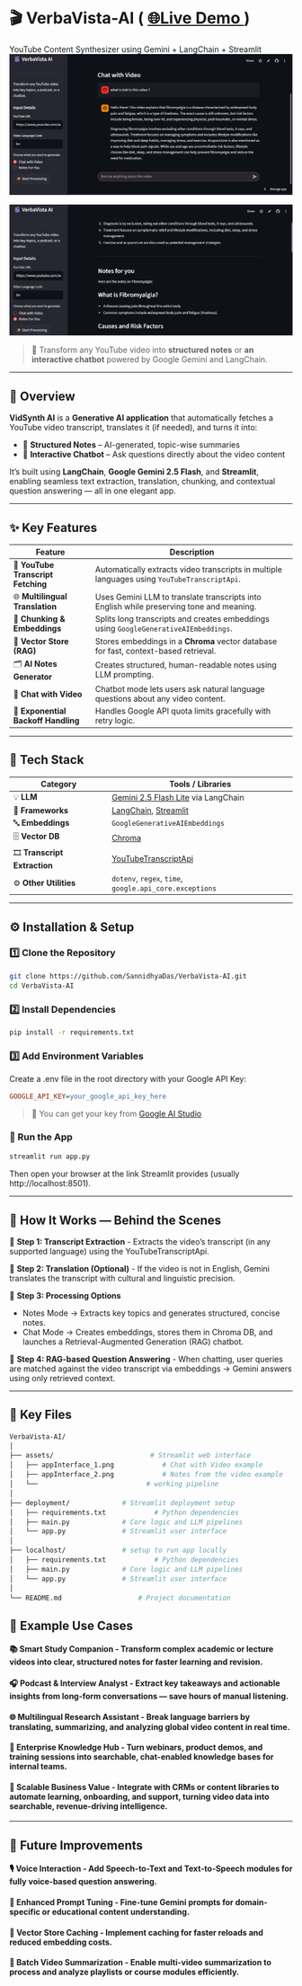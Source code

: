 # 🎬 VerbaVista-AI ( [ 🌐Live Demo ](https://sannidhya-das-verbavista-ai.streamlit.app/) )
 YouTube Content Synthesizer using Gemini + LangChain + Streamlit
![VideoChat eg](https://github.com/SannidhyaDas/VerbaVista-AI/blob/main/assets/appInterface_1.png)

![VideoNotes eg](https://github.com/SannidhyaDas/VerbaVista-AI/blob/main/assets/appInterface_2.png)
> 🚀 Transform any YouTube video into **structured notes** or **an interactive chatbot** powered by Google Gemini and LangChain.

---

## 📖 Overview

**VidSynth AI** is a **Generative AI application** that automatically fetches a YouTube video transcript, translates it (if needed), and turns it into:

- 🧠 **Structured Notes** – AI-generated, topic-wise summaries  
- 💬 **Interactive Chatbot** – Ask questions directly about the video content  

It’s built using **LangChain**, **Google Gemini 2.5 Flash**, and **Streamlit**, enabling seamless text extraction, translation, chunking, and contextual question answering — all in one elegant app.

---

## ✨ Key Features

| Feature | Description |
|----------|-------------|
| 🎥 **YouTube Transcript Fetching** | Automatically extracts video transcripts in multiple languages using `YouTubeTranscriptApi`. |
| 🌐 **Multilingual Translation** | Uses Gemini LLM to translate transcripts into English while preserving tone and meaning. |
| 🧩 **Chunking & Embeddings** | Splits long transcripts and creates embeddings using `GoogleGenerativeAIEmbeddings`. |
| 💾 **Vector Store (RAG)** | Stores embeddings in a **Chroma** vector database for fast, context-based retrieval. |
| 🗂️ **AI Notes Generator** | Creates structured, human-readable notes using LLM prompting. |
| 💬 **Chat with Video** | Chatbot mode lets users ask natural language questions about any video content. |
| 🧠 **Exponential Backoff Handling** | Handles Google API quota limits gracefully with retry logic. |

---

## 🧱 Tech Stack

| Category | Tools / Libraries |
|-----------|-------------------|
| 💡 **LLM** | [Gemini 2.5 Flash Lite](https://ai.google.dev/) via LangChain |
| 🧩 **Frameworks** | [LangChain](https://www.langchain.com/), [Streamlit](https://streamlit.io/) |
| 🔤 **Embeddings** | `GoogleGenerativeAIEmbeddings` |
| 🗄️ **Vector DB** | [Chroma](https://docs.trychroma.com/) |
| 🎞️ **Transcript Extraction** | [YouTubeTranscriptApi](https://pypi.org/project/youtube-transcript-api/) |
| ⚙️ **Other Utilities** | `dotenv`, `regex`, `time`, `google.api_core.exceptions` |

---

## ⚙️ Installation & Setup

### 1️⃣ Clone the Repository

```bash
git clone https://github.com/SannidhyaDas/VerbaVista-AI.git
cd VerbaVista-AI
```
### 2️⃣ Install Dependencies

```bash
pip install -r requirements.txt
```
### 3️⃣ Add Environment Variables

Create a .env file in the root directory with your Google API Key:
```ini
GOOGLE_API_KEY=your_google_api_key_here
```
> 🔑 You can get your key from [Google AI Studio](https://aistudio.google.com/)

### 🚀 Run the App
```bash
streamlit run app.py
```
Then open your browser at the link Streamlit provides (usually http://localhost:8501).

---

## 🧩 How It Works — Behind the Scenes



🔹 **Step 1: Transcript Extraction** - Extracts the video’s transcript (in any supported language) using the YouTubeTranscriptApi.

🔹 **Step 2: Translation (Optional)** - If the video is not in English, Gemini translates the transcript with cultural and linguistic precision.

🔹 **Step 3: Processing Options**
- Notes Mode → Extracts key topics and generates structured, concise notes.
- Chat Mode → Creates embeddings, stores them in Chroma DB, and launches a Retrieval-Augmented Generation (RAG) chatbot.

🔹 **Step 4: RAG-based Question Answering** - When chatting, user queries are matched against the video transcript via embeddings → Gemini answers using only retrieved context.

---

## 🧰 Key Files

```bash
VerbaVista-AI/
│
├── assets/                        # Streamlit web interface
│   ├── appInterface_1.png            # Chat with Video example 
│   ├── appInterface_2.png            # Notes from the video example 
│   └──                           # working pipeline
│
├── deployment/             # Streamlit deployment setup
│   ├── requirements.txt            # Python dependencies
│   ├── main.py             # Core logic and LLM pipelines  
│   └── app.py              # Streamlit user interface
│
├── localhost/              # setup to run app locally
│   ├── requirements.txt            # Python dependencies
│   ├── main.py             # Core logic and LLM pipelines
│   └── app.py              # Streamlit user interface
│
└── README.md                   # Project documentation

```

## 🧠 Example Use Cases  

#### 📚 **Smart Study Companion** - Transform complex **academic or lecture videos** into clear, structured notes for faster learning and revision.  

#### 🎧 **Podcast & Interview Analyst** - Extract **key takeaways and actionable insights** from long-form conversations — save hours of manual listening.  

#### 🌐 **Multilingual Research Assistant** - Break **language barriers** by translating, summarizing, and analyzing global video content in real time.  

#### 🏢 **Enterprise Knowledge Hub** - Turn webinars, product demos, and training sessions into **searchable, chat-enabled knowledge bases** for internal teams.  

#### 💼 **Scalable Business Value** - Integrate with CRMs or content libraries to **automate learning, onboarding, and support**, turning video data into **searchable, revenue-driving intelligence**.  

---

## 🧩 Future Improvements  

#### 🎙️ **Voice Interaction** - Add **Speech-to-Text and Text-to-Speech** modules for fully voice-based question answering.  

#### 🧠 **Enhanced Prompt Tuning** - Fine-tune **Gemini prompts** for domain-specific or educational content understanding.  

#### 💾 **Vector Store Caching** - Implement caching for **faster reloads and reduced embedding costs**.  

#### 🧩 **Batch Video Summarization** - Enable **multi-video summarization** to process and analyze playlists or course modules efficiently.  


